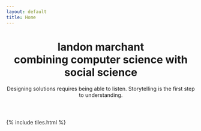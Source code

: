 ```yaml
---
layout: default
title: Home
---
```


<header>
<h1> landon marchant <br />
combining computer science with social science </h1>
<p>Designing solutions requires being able to listen. Storytelling is the first step to understanding.</p>
</header>

{% include tiles.html %}
